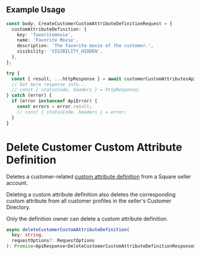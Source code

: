 ## Example Usage

```ts
const body: CreateCustomerCustomAttributeDefinitionRequest = {
  customAttributeDefinition: {
    key: 'favoritemovie',
    name: 'Favorite Movie',
    description: 'The favorite movie of the customer.',
    visibility: 'VISIBILITY_HIDDEN',
  },
};

try {
  const { result, ...httpResponse } = await customerCustomAttributesApi.createCustomerCustomAttributeDefinition(body);
  // Get more response info...
  // const { statusCode, headers } = httpResponse;
} catch (error) {
  if (error instanceof ApiError) {
    const errors = error.result;
    // const { statusCode, headers } = error;
  }
}
```

# Delete Customer Custom Attribute Definition

Deletes a customer-related [custom attribute definition](../../doc/models/custom-attribute-definition.md) from a Square seller account.

Deleting a custom attribute definition also deletes the corresponding custom attribute from
all customer profiles in the seller's Customer Directory.

Only the definition owner can delete a custom attribute definition.

```ts
async deleteCustomerCustomAttributeDefinition(
  key: string,
  requestOptions?: RequestOptions
): Promise<ApiResponse<DeleteCustomerCustomAttributeDefinitionResponse>>
```
